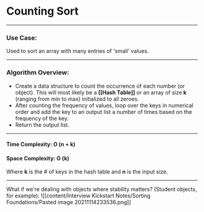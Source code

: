 # Counting Sort
---
### Use Case: 
Used to sort an array with many entries of 'small' values.

---

### Algorithm Overview:
- Create a data structure to count the occurrence of each number (or object). This will most likely be a **[[Hash Table]]** or an array of size **k** (ranging from min to max) initialized to all zeroes.
- After counting the frequency of values, loop over the keys in numerical order and add the key to an output list a number of times based on the frequency of the key.
- Return the output list.

---

#### Time Complexity: O (n + k)
#### Space Complexity: O (k)
Where **k** is the # of keys in the hash table and **n** is the input size.

---

What if we're dealing with objects where stability matters? (Student objects, for example):
![[content/Interview Kickstart Notes/Sorting Foundations/Pasted image 20211114233536.png]]